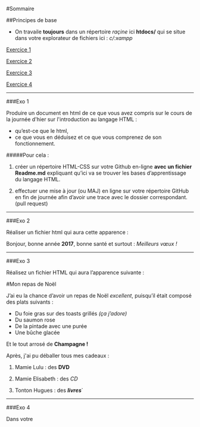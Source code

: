 #Sommaire

##Principes de base

- On travaile **toujours** dans un répertoire _raçine_ ici **htdocs/** qui se situe dans votre explorateur de fichiers ici : _c/:xampp_

[Exercice 1](#exo01)

[Exercice 2](#exo02)

[Exercice 3](#exo03)

[Exercice 4](#exo04)

---

<a name="exo01">
###Exo 1

Produire un document en html de ce que vous avez compris sur le cours de la journée d'hier sur l'introduction au langage HTML :
- qu’est-ce que le html, 
- ce que vous en déduisez et ce que vous comprenez de son fonctionnement. 

#####Pour cela :
1. créer un répertoire HTML-CSS sur votre Github en-ligne  **avec un fichier Readme.md** expliquant qu’ici va se trouver les bases d’apprentissage du langage HTML.

2. effectuer une mise à jour (ou MAJ) en ligne sur votre répertoire GitHub en fin de journée afin d’avoir une trace avec le dossier correspondant. (pull request)

---

<a name="exo02">
###Exo 2

Réaliser un fichier html qui aura cette apparence :

Bonjour, bonne année **2017**, bonne santé et surtout : _Meilleurs vœux !_

---
<a name="exo03">
###Exo 3

Réalisez un fichier HTML qui aura l’apparence suivante :

#Mon repas de Noël

J’ai eu la chance d’avoir un repas de Noël _excellent_, puisqu’il était composé des plats
suivants :

- Du foie gras sur des toasts grillés _(ça j’adore)_
- Du saumon rose
- De la pintade avec une purée
- Une bûche glacée

Et le tout arrosé de **Champagne !**

Après, j'ai pu déballer tous mes cadeaux :

1. Mamie Lulu : des **DVD**

2. Mamie Elisabeth : des _CD_

3. Tonton Hugues : des **_livres_**`

---
<a name="exo_04">

###Exo 4

Dans votre
